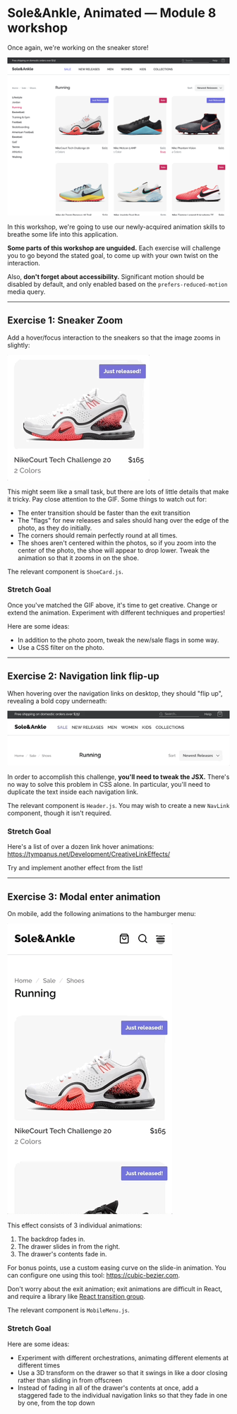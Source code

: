 # Sole&Ankle, Animated — Module 8 workshop

Once again, we're working on the sneaker store!

![A screenshot of the original Flexbox module workshop](./docs/original-desktop.png)

In this workshop, we're going to use our newly-acquired animation skills to breathe some life into this application.

**Some parts of this workshop are unguided.** Each exercise will challenge you to go beyond the stated goal, to come up with your own twist on the interaction.

Also, **don't forget about accessibility.** Significant motion should be disabled by default, and only enabled based on the `prefers-reduced-motion` media query.

---

## Exercise 1: Sneaker Zoom

Add a hover/focus interaction to the sneakers so that the image zooms in slightly:

![Exercise 1 solution](./docs/ex1-solution.gif)

This might seem like a small task, but there are lots of little details that make it tricky. Pay close attention to the GIF. Some things to watch out for:

- The enter transition should be faster than the exit transition
- The "flags" for new releases and sales should hang over the edge of the photo, as they do initially.
- The corners should remain perfectly round at all times.
- The shoes aren't centered within the photos, so if you zoom into the center of the photo, the shoe will appear to drop lower. Tweak the animation so that it zooms in on the shoe.

The relevant component is `ShoeCard.js`.

### Stretch Goal

Once you've matched the GIF above, it's time to get creative. Change or extend the animation. Experiment with different techniques and properties!

Here are some ideas:

- In addition to the photo zoom, tweak the new/sale flags in some way.
- Use a CSS filter on the photo.

---

## Exercise 2: Navigation link flip-up

When hovering over the navigation links on desktop, they should "flip up", revealing a bold copy underneath:

![Exercise 2 solution](./docs/ex2-solution.gif)

In order to accomplish this challenge, **you'll need to tweak the JSX.** There's no way to solve this problem in CSS alone. In particular, you'll need to duplicate the text inside each navigation link.

The relevant component is `Header.js`. You may wish to create a new `NavLink` component, though it isn't required.

### Stretch Goal

Here's a list of over a dozen link hover animations: https://tympanus.net/Development/CreativeLinkEffects/

Try and implement another effect from the list!

---

## Exercise 3: Modal enter animation

On mobile, add the following animations to the hamburger menu:

![Exercise 3 solution](./docs/ex3-solution.gif)

This effect consists of 3 individual animations:

1. The backdrop fades in.
2. The drawer slides in from the right.
3. The drawer's contents fade in.

For bonus points, use a custom easing curve on the slide-in animation. You can configure one using this tool: https://cubic-bezier.com.

Don't worry about the exit animation; exit animations are difficult in React, and require a library like [React transition group](https://reactcommunity.org/react-transition-group/).

The relevant component is `MobileMenu.js`.

### Stretch Goal

Here are some ideas:

- Experiment with different orchestrations, animating different elements at different times
- Use a 3D transform on the drawer so that it swings in like a door closing rather than sliding in from offscreen
- Instead of fading in all of the drawer's contents at once, add a staggered fade to the individual navigation links so that they fade in one by one, from the top down
